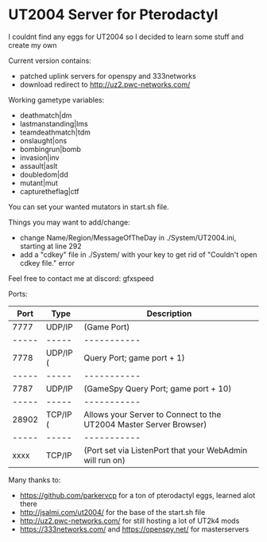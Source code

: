 # UT2004 Server for Pterodactyl 

I couldnt find any eggs for UT2004 so I decided to learn some stuff and create my own

Current version contains: 
  - patched uplink servers for openspy and 333networks
  - download redirect to http://uz2.pwc-networks.com/

Working gametype variables:
  - deathmatch|dm 
  - lastmanstanding|lms
  - teamdeathmatch|tdm
  - onslaught|ons		
  - bombingrun|bomb
  - invasion|inv
  - assault|aslt
  - doubledom|dd
  - mutant|mut
  - capturetheflag|ctf

You can set your wanted mutators in start.sh file. 

Things you may want to add/change: 
  - change Name/Region/MessageOfTheDay in ./System/UT2004.ini, starting at line 292
  - add a "cdkey" file in ./System/ with your key to get rid of "Couldn't open cdkey file." error

Feel free to contact me at discord: gfxspeed

Ports:

|Port	|Type	|Description|
|-----|-----|-----------|
|7777	|UDP/IP	|(Game Port)|
|-----|-----|-----------|
|7778	|UDP/IP	(|Query Port; game port + 1)|
|-----|-----|-----------|
|7787	|UDP/IP	|(GameSpy Query Port; game port + 10)|
|-----|-----|-----------|
|28902	|TCP/IP	(|Allows your Server to Connect to the UT2004 Master Server Browser)|
|-----|-----|-----------|
|xxxx	|TCP/IP	|(Port set via ListenPort that your WebAdmin will run on)|


Many thanks to: 

- https://github.com/parkervcp for a ton of pterodactyl eggs, learned alot there
- http://jsalmi.com/ut2004/ for the base of the start.sh file 
- http://uz2.pwc-networks.com/ for still hosting a lot of UT2k4 mods
- https://333networks.com/ and https://openspy.net/ for masterservers 
